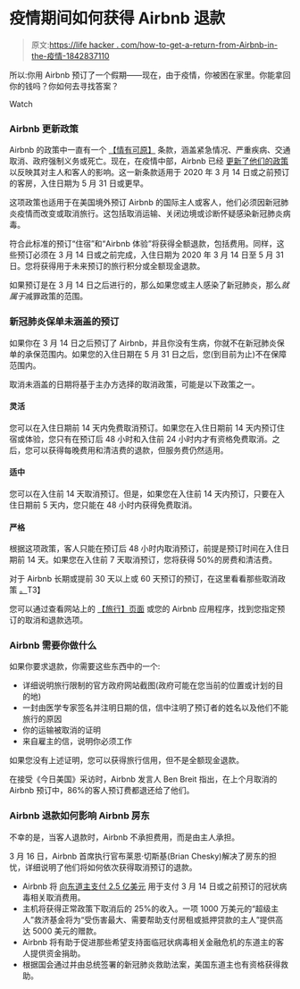 # 疫情期间如何获得 Airbnb 退款

> 原文:[https://life hacker . com/how-to-get-a-return-from-Airbnb-in-the-疫情-1842837110](https://lifehacker.com/how-to-get-a-refund-from-airbnb-during-the-pandemic-1842837110)

所以:你用 Airbnb 预订了一个假期——现在，由于疫情，你被困在家里。你能拿回你的钱吗？你如何去寻找答案？

Watch

### **Airbnb 更新政策**

Airbnb 的政策中一直有一个 [【情有可原】](https://www.airbnb.com/help/article/1320/what-if-i-need-to-cancel-because-of-an-emergency-or-unavoidable-circumstance) 条款，涵盖紧急情况、严重疾病、交通取消、政府强制义务或死亡。现在，在疫情中部，Airbnb 已经 [更新了他们的政策](https://www.airbnb.com/help/article/2701/extenuating-circumstances-policy-and-the-coronavirus-covid19) 以反映其对主人和客人的影响。这一新条款适用于 2020 年 3 月 14 日或之前预订的客房，入住日期为 5 月 31 日或更早。

这项政策也适用于在美国境外预订 Airbnb 的国际主人或客人，他们必须因新冠肺炎疫情而改变或取消旅行。这包括取消运输、关闭边境或诊断怀疑感染新冠肺炎病毒。

符合此标准的预订“住宿”和“Airbnb 体验”将获得全额退款，包括费用。同样，这些预订必须在 3 月 14 日或之前完成，入住日期为 2020 年 3 月 14 日至 5 月 31 日。您将获得用于未来预订的旅行积分或全额现金退款。

如果预订是在 3 月 14 日之后进行的，那么如果您或主人感染了新冠肺炎，那么*就属于*减罪政策的范围。

### **新冠肺炎保单未涵盖的预订**

如果你在 3 月 14 日之后预订了 Airbnb，并且你没有生病，你就不在新冠肺炎保单的承保范围内。如果您的入住日期在 5 月 31 日之后，您(到目前为止)不在保障范围内。

取消未涵盖的日期将基于主办方选择的取消政策，可能是以下政策之一。

#### **灵活**

您可以在入住日期前 14 天内免费取消预订。如果您在入住日期前 14 天内预订住宿或体验，您只有在预订后 48 小时和入住前 24 小时内才有资格免费取消。之后，您可以获得每晚费用和清洁费的退款，但服务费仍然适用。

#### **适中**

您可以在入住前 14 天取消预订。但是，如果您在入住前 14 天内预订，只要在入住日期前 5 天内，您只能在 48 小时内获得免费取消。

#### **严格**

根据这项政策，客人只能在预订后 48 小时内取消预订，前提是预订时间在入住日期前 14 天。如果您在入住前 7 天取消预订，您将获得 50%的房费和清洁费。

对于 Airbnb 长期或提前 30 天以上或 60 天预订的预订，在这里看看那些取消政策 [。](https://www.airbnb.com/home/cancellation_policies#long-term)T3】

您可以通过查看网站上的 [【旅行】页面](https://www.airbnb.com/login?redirect_url=%2Ftrips%2Fv1) 或您的 Airbnb 应用程序，找到您指定预订的取消和退款选项。

### **Airbnb 需要你做什么**

如果你要求退款，你需要这些东西中的一个:

*   详细说明旅行限制的官方政府网站截图(政府可能在您当前的位置或计划的目的地)
*   一封由医学专家签名并注明日期的信，信中注明了预订者的姓名以及他们不能旅行的原因
*   你的运输被取消的证明
*   来自雇主的信，说明你必须工作

如果您没有上述证明，您可以获得旅行信用，但不是全额现金退款。

在接受《今日美国》采访时，Airbnb 发言人 Ben Breit 指出，在上个月取消的 Airbnb 预订中，86%的客人预订费都退还给了他们。

### **Airbnb 退款如何影响 Airbnb 房东**

不幸的是，当客人退款时，Airbnb 不承担费用，而是由主人承担。

3 月 16 日，Airbnb 首席执行官布莱恩·切斯基(Brian Chesky)解决了房东的担忧，详细说明了他们将如何依次获得取消预订的退款。

*   Airbnb 将 [向东道主支付 2.5 亿美元](https://www.airbnb.com/resources/hosting-homes/a/250m-to-support-hosts-impacted-by-cancellations-165) 用于支付 3 月 14 日或之前预订的冠状病毒相关取消费用。
*   主机将获得正常政策下取消后的 25%的收入。一项 1000 万美元的“超级主人”救济基金将为“受伤害最大、需要帮助支付房租或抵押贷款的主人”提供高达 5000 美元的赠款。
*   Airbnb 将有助于促进那些希望支持面临冠状病毒相关金融危机的东道主的客人提供资金捐助。
*   根据国会通过并由总统签署的新冠肺炎救助法案，美国东道主也有资格获得救助。